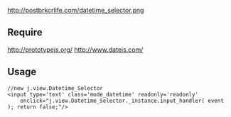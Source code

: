 http://postbrkcrlife.com/datetime_selector.png

## Require

http://prototypejs.org/
http://www.datejs.com/

## Usage

```
//new j.view.Datetime_Selector
<input type='text' class='mode_datetime' readonly='readonly' 
	onclick="j.view.Datetime_Selector._instance.input_handler( event ); return false;"/>
```


